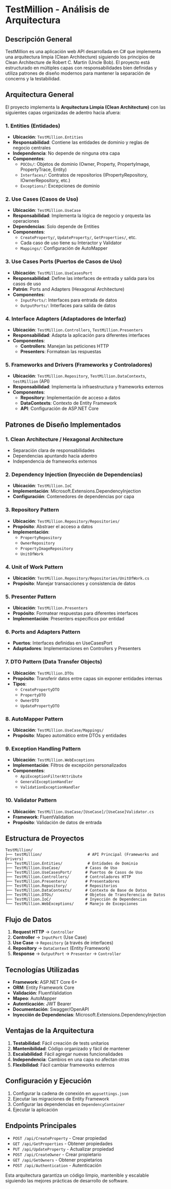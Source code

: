 # TestMillion - Análisis de Arquitectura

## Descripción General

TestMillion es una aplicación web API desarrollada en C# que implementa una arquitectura limpia (Clean Architecture) siguiendo los principios de Clean Architecture de Robert C. Martin (Uncle Bob). El proyecto está estructurado en múltiples capas con responsabilidades bien definidas y utiliza patrones de diseño modernos para mantener la separación de concerns y la testabilidad.

## Arquitectura General

El proyecto implementa la **Arquitectura Limpia (Clean Architecture)** con las siguientes capas organizadas de adentro hacia afuera:

### 1. **Entities (Entidades)**
- **Ubicación**: `TestMillion.Entities`
- **Responsabilidad**: Contiene las entidades de dominio y reglas de negocio centrales
- **Independencia**: No depende de ninguna otra capa
- **Componentes**:
  - `POCOs/`: Objetos de dominio (Owner, Property, PropertyImage, PropertyTrace, Entity)
  - `Interfaces/`: Contratos de repositorios (IPropertyRepository, IOwnerRepository, etc.)
  - `Exceptions/`: Excepciones de dominio

### 2. **Use Cases (Casos de Uso)**
- **Ubicación**: `TestMillion.UseCase`
- **Responsabilidad**: Implementa la lógica de negocio y orquesta las operaciones
- **Dependencias**: Solo depende de Entities
- **Componentes**:
  - `CreateProperty/`, `UpdateProperty/`, `GetProperties/`, etc.
  - Cada caso de uso tiene su Interactor y Validator
  - `Mappings/`: Configuración de AutoMapper

### 3. **Use Cases Ports (Puertos de Casos de Uso)**
- **Ubicación**: `TestMillion.UseCasesPort`
- **Responsabilidad**: Define las interfaces de entrada y salida para los casos de uso
- **Patrón**: Ports and Adapters (Hexagonal Architecture)
- **Componentes**:
  - `InputPorts/`: Interfaces para entrada de datos
  - `OutputPorts/`: Interfaces para salida de datos

### 4. **Interface Adapters (Adaptadores de Interfaz)**
- **Ubicación**: `TestMillion.Controllers`, `TestMillion.Presenters`
- **Responsabilidad**: Adapta la aplicación para diferentes interfaces
- **Componentes**:
  - **Controllers**: Manejan las peticiones HTTP
  - **Presenters**: Formatean las respuestas

### 5. **Frameworks and Drivers (Frameworks y Controladores)**
- **Ubicación**: `TestMillion.Repository`, `TestMillion.DataContexts`, `testMillion` (API)
- **Responsabilidad**: Implementa la infraestructura y frameworks externos
- **Componentes**:
  - **Repository**: Implementación de acceso a datos
  - **DataContexts**: Contexto de Entity Framework
  - **API**: Configuración de ASP.NET Core

## Patrones de Diseño Implementados

### 1. **Clean Architecture / Hexagonal Architecture**
- Separación clara de responsabilidades
- Dependencias apuntando hacia adentro
- Independencia de frameworks externos

### 2. **Dependency Injection (Inyección de Dependencias)**
- **Ubicación**: `TestMillion.IoC`
- **Implementación**: Microsoft.Extensions.DependencyInjection
- **Configuración**: Contenedores de dependencias por capa

### 3. **Repository Pattern**
- **Ubicación**: `TestMillion.Repository/Repositories/`
- **Propósito**: Abstraer el acceso a datos
- **Implementación**: 
  - `PropertyRepository`
  - `OwnerRepository`
  - `PropertyImageRepository`
  - `UnitOfWork`

### 4. **Unit of Work Pattern**
- **Ubicación**: `TestMillion.Repository/Repositories/UnitOfWork.cs`
- **Propósito**: Manejar transacciones y consistencia de datos

### 5. **Presenter Pattern**
- **Ubicación**: `TestMillion.Presenters`
- **Propósito**: Formatear respuestas para diferentes interfaces
- **Implementación**: Presenters específicos por entidad

### 6. **Ports and Adapters Pattern**
- **Puertos**: Interfaces definidas en UseCasesPort
- **Adaptadores**: Implementaciones en Controllers y Presenters

### 7. **DTO Pattern (Data Transfer Objects)**
- **Ubicación**: `TestMillion.DTOs`
- **Propósito**: Transferir datos entre capas sin exponer entidades internas
- **Tipos**:
  - `CreatePropertyDTO`
  - `PropertyDTO`
  - `OwnerDTO`
  - `UpdatePropertyDTO`

### 8. **AutoMapper Pattern**
- **Ubicación**: `TestMillion.UseCase/Mappings/`
- **Propósito**: Mapeo automático entre DTOs y entidades

### 9. **Exception Handling Pattern**
- **Ubicación**: `TestMillion.WebExceptions`
- **Implementación**: Filtros de excepción personalizados
- **Componentes**:
  - `ApiExceptionFilterAttribute`
  - `GeneralExceptionHandler`
  - `ValidationExceptionHandler`

### 10. **Validator Pattern**
- **Ubicación**: `TestMillion.UseCase/[UseCase]/[UseCase]Validator.cs`
- **Framework**: FluentValidation
- **Propósito**: Validación de datos de entrada

## Estructura de Proyectos

```
TestMillion/
├── testMillion/                    # API Principal (Frameworks and Drivers)
├── TestMillion.Entities/           # Entidades de Dominio
├── TestMillion.UseCase/           # Casos de Uso
├── TestMillion.UseCasesPort/      # Puertos de Casos de Uso
├── TestMillion.Controllers/       # Controladores HTTP
├── TestMillion.Presenters/        # Presentadores
├── TestMillion.Repository/        # Repositorios
├── TestMillion.DataContexts/      # Contexto de Base de Datos
├── TestMillion.DTOs/              # Objetos de Transferencia de Datos
├── TestMillion.IoC/               # Inyección de Dependencias
└── TestMillion.WebExceptions/     # Manejo de Excepciones
```

## Flujo de Datos

1. **Request HTTP** → `Controller`
2. **Controller** → `InputPort` (Use Case)
3. **Use Case** → `Repository` (a través de interfaces)
4. **Repository** → `DataContext` (Entity Framework)
5. **Response** → `OutputPort` → `Presenter` → `Controller`

## Tecnologías Utilizadas

- **Framework**: ASP.NET Core 6+
- **ORM**: Entity Framework Core
- **Validación**: FluentValidation
- **Mapeo**: AutoMapper
- **Autenticación**: JWT Bearer
- **Documentación**: Swagger/OpenAPI
- **Inyección de Dependencias**: Microsoft.Extensions.DependencyInjection

## Ventajas de la Arquitectura

1. **Testabilidad**: Fácil creación de tests unitarios
2. **Mantenibilidad**: Código organizado y fácil de mantener
3. **Escalabilidad**: Fácil agregar nuevas funcionalidades
4. **Independencia**: Cambios en una capa no afectan otras
5. **Flexibilidad**: Fácil cambiar frameworks externos

## Configuración y Ejecución

1. Configurar la cadena de conexión en `appsettings.json`
2. Ejecutar las migraciones de Entity Framework
3. Configurar las dependencias en `DependencyContainer`
4. Ejecutar la aplicación

## Endpoints Principales

- `POST /api/CreateProperty` - Crear propiedad
- `GET /api/GetProperties` - Obtener propiedades
- `PUT /api/UpdateProperty` - Actualizar propiedad
- `POST /api/CreateOwner` - Crear propietario
- `GET /api/GetOwners` - Obtener propietarios
- `POST /api/Authentication` - Autenticación

Esta arquitectura garantiza un código limpio, mantenible y escalable siguiendo las mejores prácticas de desarrollo de software.
